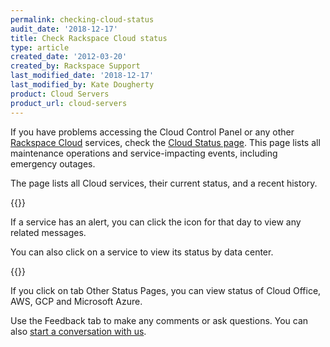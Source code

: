 ```yaml
---
permalink: checking-cloud-status
audit_date: '2018-12-17'
title: Check Rackspace Cloud status
type: article
created_date: '2012-03-20'
created_by: Rackspace Support
last_modified_date: '2018-12-17'
last_modified_by: Kate Dougherty
product: Cloud Servers
product_url: cloud-servers
---
```


If you have problems accessing the Cloud Control Panel or any
other [Rackspace Cloud](https://www.rackspace.com/cloud) services,
check the [Cloud Status page](https://status.rackspace.com/). This page
lists all maintenance operations and service-impacting events, including
emergency outages.

The page lists all Cloud services, their current status, and a recent history.

{{<image src="picture1.png" alt="" title="">}}

If a service has an alert, you can click the icon for that day
to view any related messages.

You can also click on a service to view its status by data center.

{{<image src="picture2.png" alt="" title="">}}
  
If you click on tab Other Status Pages, you can view status of Cloud Office, AWS, GCP and Microsoft Azure.
</br>

Use the Feedback tab to make any comments or ask questions. You can also [start a conversation with us](https://www.rackspace.com/contact).
